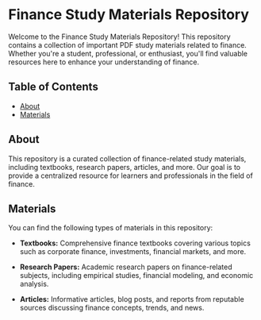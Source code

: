 # Finance Study Materials Repository

Welcome to the Finance Study Materials Repository! This repository contains a collection of important PDF study materials related to finance. Whether you're a student, professional, or enthusiast, you'll find valuable resources here to enhance your understanding of finance.

## Table of Contents

- [About](#about)
- [Materials](#materials)


## About

This repository is a curated collection of finance-related study materials, including textbooks, research papers, articles, and more. Our goal is to provide a centralized resource for learners and professionals in the field of finance.

## Materials

You can find the following types of materials in this repository:

- **Textbooks:** Comprehensive finance textbooks covering various topics such as corporate finance, investments, financial markets, and more.

- **Research Papers:** Academic research papers on finance-related subjects, including empirical studies, financial modeling, and economic analysis.

- **Articles:** Informative articles, blog posts, and reports from reputable sources discussing finance concepts, trends, and news.


